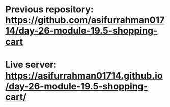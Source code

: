 # Previous repository: https://github.com/asifurrahman01714/day-26-module-19.5-shopping-cart
# Live server: https://asifurrahman01714.github.io/day-26-module-19.5-shopping-cart/

